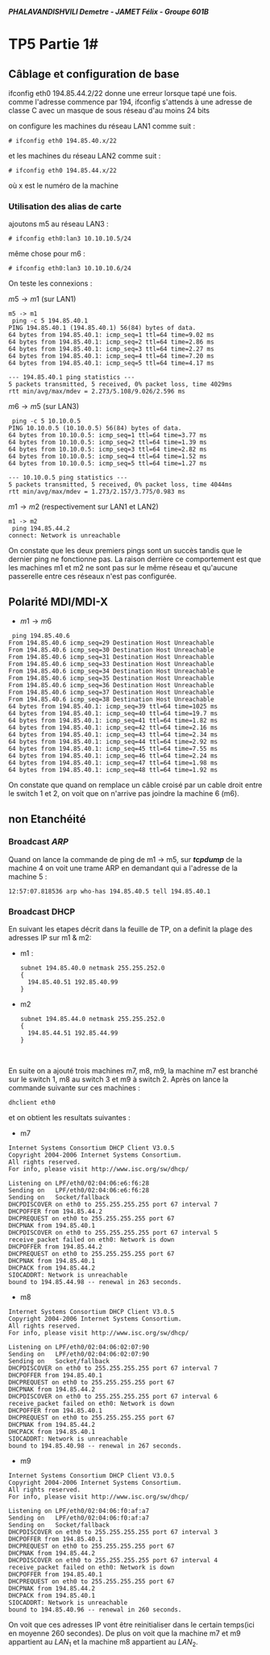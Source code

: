 ***PHALAVANDISHVILI Demetre - JAMET Félix - Groupe 601B***

# TP5 Partie 1#

## Câblage et configuration de base

ifconfig eth0 194.85.44.2/22 donne une erreur lorsque tapé une fois. comme l'adresse commence par 194, ifconfig s'attends à une adresse de classe C avec un masque de sous réseau d'au moins 24 bits

on configure les machines du réseau LAN1 comme suit :
```
# ifconfig eth0 194.85.40.x/22
```
et les machines du réseau LAN2 comme suit :
```
# ifconfig eth0 194.85.44.x/22
```

où x est le numéro de la machine

### Utilisation des alias de carte

ajoutons m5 au réseau LAN3 :
```
# ifconfig eth0:lan3 10.10.10.5/24
```

même chose pour m6 :
```
# ifconfig eth0:lan3 10.10.10.6/24
```

On teste les connexions :

$m5 \rightarrow m1$ (sur LAN1)
```
m5 -> m1
 ping -c 5 194.85.40.1
PING 194.85.40.1 (194.85.40.1) 56(84) bytes of data.
64 bytes from 194.85.40.1: icmp_seq=1 ttl=64 time=9.02 ms
64 bytes from 194.85.40.1: icmp_seq=2 ttl=64 time=2.86 ms
64 bytes from 194.85.40.1: icmp_seq=3 ttl=64 time=2.27 ms
64 bytes from 194.85.40.1: icmp_seq=4 ttl=64 time=7.20 ms
64 bytes from 194.85.40.1: icmp_seq=5 ttl=64 time=4.17 ms

--- 194.85.40.1 ping statistics ---
5 packets transmitted, 5 received, 0% packet loss, time 4029ms
rtt min/avg/max/mdev = 2.273/5.108/9.026/2.596 ms
```

$m6 \rightarrow m5$ (sur LAN3)
```
 ping -c 5 10.10.0.5
PING 10.10.0.5 (10.10.0.5) 56(84) bytes of data.
64 bytes from 10.10.0.5: icmp_seq=1 ttl=64 time=3.77 ms
64 bytes from 10.10.0.5: icmp_seq=2 ttl=64 time=1.39 ms
64 bytes from 10.10.0.5: icmp_seq=3 ttl=64 time=2.82 ms
64 bytes from 10.10.0.5: icmp_seq=4 ttl=64 time=1.52 ms
64 bytes from 10.10.0.5: icmp_seq=5 ttl=64 time=1.27 ms

--- 10.10.0.5 ping statistics ---
5 packets transmitted, 5 received, 0% packet loss, time 4044ms
rtt min/avg/max/mdev = 1.273/2.157/3.775/0.983 ms
```

$m1 \rightarrow m2$ (respectivement sur LAN1 et LAN2)
```
m1 -> m2
 ping 194.85.44.2
connect: Network is unreachable
```

On constate que les deux premiers pings sont un succès tandis que le dernier ping ne fonctionne pas. La raison derrière ce comportement est que les machines m1 et m2 ne sont pas sur le même réseau et qu'aucune passerelle entre ces réseaux n'est pas configurée.

## Polarité MDI/MDI-X

- $m1 \rightarrow m6$

```
 ping 194.85.40.6
From 194.85.40.6 icmp_seq=29 Destination Host Unreachable
From 194.85.40.6 icmp_seq=30 Destination Host Unreachable
From 194.85.40.6 icmp_seq=31 Destination Host Unreachable
From 194.85.40.6 icmp_seq=33 Destination Host Unreachable
From 194.85.40.6 icmp_seq=34 Destination Host Unreachable
From 194.85.40.6 icmp_seq=35 Destination Host Unreachable
From 194.85.40.6 icmp_seq=36 Destination Host Unreachable
From 194.85.40.6 icmp_seq=37 Destination Host Unreachable
From 194.85.40.6 icmp_seq=38 Destination Host Unreachable
64 bytes from 194.85.40.1: icmp_seq=39 ttl=64 time=1025 ms
64 bytes from 194.85.40.1: icmp_seq=40 ttl=64 time=19.7 ms
64 bytes from 194.85.40.1: icmp_seq=41 ttl=64 time=1.82 ms
64 bytes from 194.85.40.1: icmp_seq=42 ttl=64 time=2.16 ms
64 bytes from 194.85.40.1: icmp_seq=43 ttl=64 time=2.34 ms
64 bytes from 194.85.40.1: icmp_seq=44 ttl=64 time=2.92 ms
64 bytes from 194.85.40.1: icmp_seq=45 ttl=64 time=7.55 ms
64 bytes from 194.85.40.1: icmp_seq=46 ttl=64 time=2.24 ms
64 bytes from 194.85.40.1: icmp_seq=47 ttl=64 time=1.98 ms
64 bytes from 194.85.40.1: icmp_seq=48 ttl=64 time=1.92 ms
```

On constate que quand on remplace un câble croisé  par un cable droit entre le switch 1 et 2, on voit que on  n'arrive pas joindre la machine 6 (m6). 

## non Etanchéité

### Broadcast *ARP*

Quand on lance la commande de ping de m1 $\rightarrow$ m5, sur ***tcpdump*** de la machine 4 on voit une trame ARP en demandant qui a l'adresse de la machine 5 :

```
12:57:07.818536 arp who-has 194.85.40.5 tell 194.85.40.1
```
### Broadcast DHCP

En suivant les etapes décrit dans la feuille de TP, on a definit la plage des adresses IP sur m1 & m2:

- m1 :

  ```
  subnet 194.85.40.0 netmask 255.255.252.0
  {
    194.85.40.51 192.85.40.99
  }
  ```

- m2

  ```
  subnet 194.85.44.0 netmask 255.255.252.0
  {
    194.85.44.51 192.85.44.99
  }
  ```

  ​

En suite on a ajouté trois machines m7, m8, m9, la machine m7 est branché sur le switch 1, m8 au switch 3 et m9 à switch 2. Après on lance la commande suivante sur ces machines :

```
dhclient eth0
```

et on obtient les resultats suivantes :

- m7

```
Internet Systems Consortium DHCP Client V3.0.5
Copyright 2004-2006 Internet Systems Consortium.
All rights reserved.
For info, please visit http://www.isc.org/sw/dhcp/

Listening on LPF/eth0/02:04:06:e6:f6:28
Sending on   LPF/eth0/02:04:06:e6:f6:28
Sending on   Socket/fallback
DHCPDISCOVER on eth0 to 255.255.255.255 port 67 interval 7
DHCPOFFER from 194.85.44.2
DHCPREQUEST on eth0 to 255.255.255.255 port 67
DHCPNAK from 194.85.40.1
DHCPDISCOVER on eth0 to 255.255.255.255 port 67 interval 5
receive_packet failed on eth0: Network is down
DHCPOFFER from 194.85.44.2
DHCPREQUEST on eth0 to 255.255.255.255 port 67
DHCPNAK from 194.85.40.1
DHCPACK from 194.85.44.2
SIOCADDRT: Network is unreachable
bound to 194.85.44.98 -- renewal in 263 seconds.
```

- m8

```
Internet Systems Consortium DHCP Client V3.0.5
Copyright 2004-2006 Internet Systems Consortium.
All rights reserved.
For info, please visit http://www.isc.org/sw/dhcp/

Listening on LPF/eth0/02:04:06:02:07:90
Sending on   LPF/eth0/02:04:06:02:07:90
Sending on   Socket/fallback
DHCPDISCOVER on eth0 to 255.255.255.255 port 67 interval 7
DHCPOFFER from 194.85.40.1
DHCPREQUEST on eth0 to 255.255.255.255 port 67
DHCPNAK from 194.85.44.2
DHCPDISCOVER on eth0 to 255.255.255.255 port 67 interval 6
receive_packet failed on eth0: Network is down
DHCPOFFER from 194.85.40.1
DHCPREQUEST on eth0 to 255.255.255.255 port 67
DHCPNAK from 194.85.44.2
DHCPACK from 194.85.40.1
SIOCADDRT: Network is unreachable
bound to 194.85.40.98 -- renewal in 267 seconds.
```

- m9

```
Internet Systems Consortium DHCP Client V3.0.5
Copyright 2004-2006 Internet Systems Consortium.
All rights reserved.
For info, please visit http://www.isc.org/sw/dhcp/

Listening on LPF/eth0/02:04:06:f0:af:a7
Sending on   LPF/eth0/02:04:06:f0:af:a7
Sending on   Socket/fallback
DHCPDISCOVER on eth0 to 255.255.255.255 port 67 interval 3
DHCPOFFER from 194.85.40.1
DHCPREQUEST on eth0 to 255.255.255.255 port 67
DHCPNAK from 194.85.44.2
DHCPDISCOVER on eth0 to 255.255.255.255 port 67 interval 4
receive_packet failed on eth0: Network is down
DHCPOFFER from 194.85.40.1
DHCPREQUEST on eth0 to 255.255.255.255 port 67
DHCPNAK from 194.85.44.2
DHCPACK from 194.85.40.1
SIOCADDRT: Network is unreachable
bound to 194.85.40.96 -- renewal in 260 seconds.
```

On voit que ces adresses IP vont être reinitialiser dans le certain temps(ici en moyenne 260 secondes). De plus on voit que la machine m7 et m9 appartient au $LAN_{1}$ et la machine m8 appartient au $LAN_{2}$.
